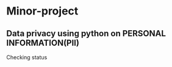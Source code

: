 # Minor-project

<h2>Data privacy using python on PERSONAL INFORMATION(PII)</h2>

<p>Checking status</p>
